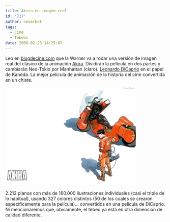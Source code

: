 ```yaml
---
title: Akira en imagen real
id: '717'
author: neverbot
tags:
  - Cine
  - Tebeos
date: 2008-02-23 14:25:07
---
```


Leo en [blogdecine.com](http://www.blogdecine.com/2008/02/22-leonardo-dicaprio-y-joseph-gordon-levitt-protagonizaran-akira) que la Warner va a rodar una versión de imagen real del clásico de la animación [Akira](http://www.imdb.com/title/tt0094625/). Dividirán la película en dos partes y cambiarán Neo-Tokio por Manhattan (claro). [Leonardo DiCaprio](http://www.imdb.com/name/nm0000138/) en el papel de Kaneda. La mejor película de animación de la historia del cine convertida en un chiste.

![Akira](./akira-en-imagen-real/akira.jpg "Akira")

2.212 planos con más de 160.000 ilustraciones individuales (casi el triple de lo habitual), usando 327 colores distintos (50 de los cuales se crearon específicamente para la película)... convertidos en una película de DiCaprio. Ni mencionaremos que, obviamente, el tebeo ya está en otra dimensión de calidad diferente.